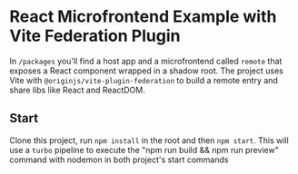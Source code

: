 # React Microfrontend Example with Vite Federation Plugin

In `/packages` you'll find a host app and a microfrontend called `remote` that exposes a React component wrapped in a shadow root. The project uses Vite with `@originjs/vite-plugin-federation` to build a remote entry and share libs like React and ReactDOM.

## Start

Clone this project, run `npm install` in the root and then `npm start`. This will use a `turbo` pipeline to execute the "npm run build && npm run preview" command with nodemon in both project's start commands
